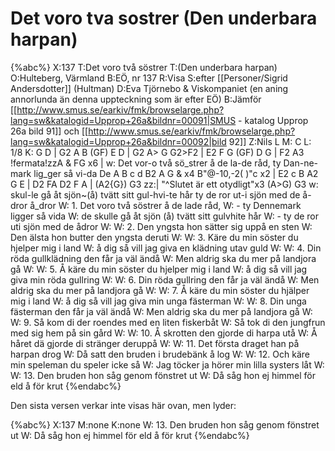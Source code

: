 # Det voro tva sostrer (Den underbara harpan)

{%abc%}
X:137
T:Det voro två söstrer
T:(Den underbara harpan)
O:Hulteberg, Värmland
B:EÖ, nr 137
R:Visa
S:efter [[Personer/Sigrid Andersdotter]] (Hultman)
D:Eva Tjörnebo & Viskompaniet (en aning annorlunda än denna uppteckning som är efter EÖ)
B:Jämför [[http://www.smus.se/earkiv/fmk/browselarge.php?lang=sw&katalogid=Upprop+26a&bildnr=00091|SMUS - katalog Upprop 26a bild 91]] och [[http://www.smus.se/earkiv/fmk/browselarge.php?lang=sw&katalogid=Upprop+26a&bildnr=00092|bild 92]]
Z:Nils L
M: C
L: 1/8
K: G
D | G2 A B (GF) E D | G2 A> G G2>F2 | E2 F G (GF) D G | F2 A3 !fermata!zzA & FG x6 |
w: Det vor-o två sö_strer å de la-de råd, ty Dan-ne-mark lig_ger så vi-da De
A B c d B2 A G & x4 B"@-10,-2(    )"c x2 | E2 c B A2 G E | D2 FA D2 F A | (A2{G}) G3 zz:| "^Slutet är ett otydligt"x3 (A>G) G3 
w: skul-le gå åt sjön~(å) tvätt sitt gul-hvi-te hår ty de  ror ut-i sjön med de å-dror å_dror
W: 1. Det voro två söstrer å de lade råd,
W: - ty Dennemark ligger så vida
W: de skulle gå åt sjön (å) tvätt sitt gulvhite hår
W: - ty de ror uti sjön med de ådror
W:
W: 2. Den yngsta hon sätter sig uppå en sten
W: Den älsta hon butter den yngsta deruti
W: 
W: 3. Käre du min söster du hjelper mig i land
W: å dig så vill jag giva en klädning utav guld
W: 
W: 4. Din röda gullklädning den får ja väl ändå
W: Men aldrig ska du mer på landjora gå
W: 
W: 5. Å käre du min söster du hjelper mig i land
W: å dig så vill jag giva min röda gullring
W: 
W: 6. Din röda gullring den får ja väl ändå
W: Men aldrig ska du mer på landjora gå
W: 
W: 7. Å käre du min söster du hjälper mig i land
W: å dig så vill jag giva min unga fästerman
W: 
W: 8. Din unga fästerman den får ja väl ändå
W: Men aldrig ska du mer på landjora gå
W: 
W: 9. Så kom di der roendes med en liten fiskerbåt
W: Så tok di den jungfrun med sig hem på sin gård
W: 
W: 10. Å skrotten den gjorde di harpa utå
W: Å håret dä gjorde di stränger deruppå
W: 
W: 11. Det första draget han på harpan drog
W: Då satt den bruden i brudebänk å log
W: 
W: 12. Och käre min speleman du speler icke så
W: Jag töcker ja hörer min lilla systers låt
W: 
W: 13. Den bruden hon såg genom fönstret ut
W: Då såg hon ej himmel för eld å för krut
{%endabc%}

Den sista versen verkar inte visas här ovan, men lyder:

{%abc%}
X:137
M:none
K:none
W: 13. Den bruden hon såg genom fönstret ut
W: Då såg hon ej himmel för eld å för krut
{%endabc%}

